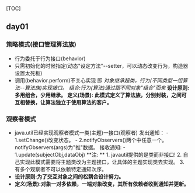 [TOC]
## day01
### 策略模式(接口管理算法族)
- 行为委托于行为接口(behavior)
- 只需初始化的时候指定(动态"设定方法"--setter，可以动态改变行为，构造器设置太死板)
- 调用(behavior.perform)不关心实现
即  *对象继承超类，行为(不同类型一组算法--算法族)实现接口。*
    *组合:行为(算法)通过跟不同对象"组合"而来*
    **设计原则:多用组合，少用继承。**
    **定义(场景): 此模式定义了算法族，分别封装，之间可互相替换，让算法独立于使用算法的客户。**

### 观察者模式
-    java.util已经实现观察者模式一类(主题)一接口(观察者)
     发出通知：
    - 1.setChange()改变状态。
    - 2.notifyObservers()两个中任意一个。notifyObservers(args)为"推"数据。
     接收通知:
    - 1.update(subjectObj,dataObj)
    **注: **
         1. javautil提供的是类而非接口!
         2. 自己实现此模式需要将主题类改为主题接口，让具体的主题实现类去实现。
         3. 有多个观察者不可以依赖特定通知次序。
-    **设计原则:为了交互对象之间的松耦合设计努力。**
-    **定义(场景):对象一对多依赖，一端对象改变，其所有依赖者收到通知并更新。**
    